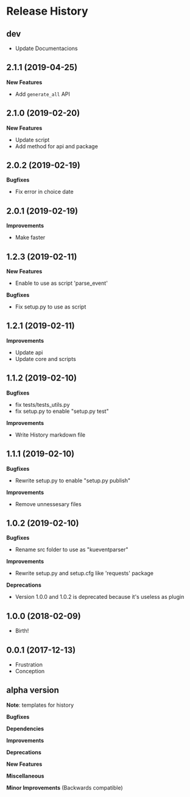 
Release History
===============

dev
---
- Update Documentacions

2.1.1 (2019-04-25)
------------------
**New Features**
- Add `generate_all` API

2.1.0 (2019-02-20)
------------------
**New Features**
- Update script
- Add method for api and package

2.0.2 (2019-02-19)
------------------
**Bugfixes**
- Fix error in choice date

2.0.1 (2019-02-19)
------------------
**Improvements**
- Make faster

1.2.3 (2019-02-11)
------------------
**New Features**
- Enable to use as script 'parse_event'

**Bugfixes**
- Fix setup.py to use as script


1.2.1 (2019-02-11)
------------------
**Improvements**
- Update api
- Update core and scripts

1.1.2 (2019-02-10)
------------------
**Bugfixes**
- fix tests/tests_utils.py
- fix setup.py to enable "setup.py test"

**Improvements**
- Write History markdown file

1.1.1 (2019-02-10)
------------------
**Bugfixes**
- Rewrite setup.py to enable "setup.py publish"

**Improvements**
- Remove unnessesary files

1.0.2 (2019-02-10)
------------------
**Bugfixes**
- Rename src folder to use as "kueventparser"

**Improvements**
- Rewrite setup.py and setup.cfg like 'requests' package

**Deprecations**
- Version 1.0.0 and 1.0.2 is deprecated because it's useless as plugin

1.0.0 (2018-02-09)
------------------

-   Birth!

0.0.1 (2017-12-13)
------------------

-   Frustration
-   Conception

alpha version
-------------------
**Note**: templates for history

**Bugfixes**

**Dependencies**

**Improvements**

**Deprecations**

**New Features**

**Miscellaneous**

**Minor Improvements** (Backwards compatible)


